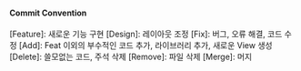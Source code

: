 #### Commit Convention
[Feature]: 새로운 기능 구현
[Design]: 레이아웃 조정
[Fix]: 버그, 오류 해결, 코드 수정
[Add]: Feat 이외의 부수적인 코드 추가, 라이브러리 추가, 새로운 View 생성
[Delete]: 쓸모없는 코드, 주석 삭제
[Remove]: 파일 삭제
[Merge]: 머지
